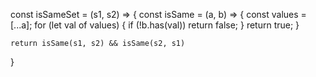 const isSameSet = (s1, s2) => {
    const isSame = (a, b) => {
        const values = [...a];
        for (let val of values) {
            if (!b.has(val)) return false;
        }
        return true;
    }

    return isSame(s1, s2) && isSame(s2, s1)
}

